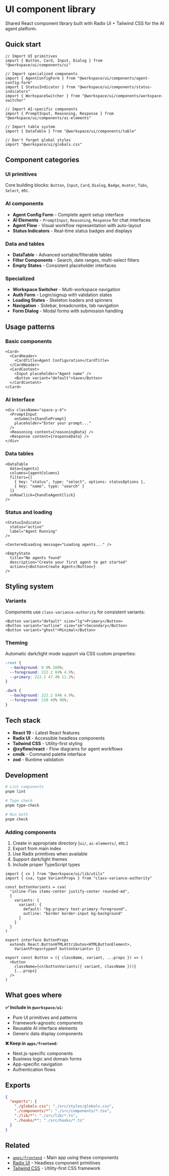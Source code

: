 # UI component library

Shared React component library built with Radix UI + Tailwind CSS for the AI agent platform.

## Quick start

```tsx
// Import UI primitives
import { Button, Card, Input, Dialog } from "@workspace/ui/components/ui"

// Import specialized components
import { AgentConfigForm } from "@workspace/ui/components/agent-config-form"
import { StatusIndicator } from "@workspace/ui/components/status-indicators"
import { WorkspaceSwitcher } from "@workspace/ui/components/workspace-switcher"

// Import AI-specific components
import { PromptInput, Reasoning, Response } from "@workspace/ui/components/ai-elements"

// Import table system
import { DataTable } from "@workspace/ui/components/table"

// Don't forget global styles
import "@workspace/ui/globals.css"
```

## Component categories

### UI primitives
Core building blocks: `Button`, `Input`, `Card`, `Dialog`, `Badge`, `Avatar`, `Tabs`, `Select`, etc.

### AI components
- **Agent Config Form** - Complete agent setup interface
- **AI Elements** - `PromptInput`, `Reasoning`, `Response` for chat interfaces
- **Agent Flow** - Visual workflow representation with auto-layout
- **Status Indicators** - Real-time status badges and displays

### Data and tables
- **DataTable** - Advanced sortable/filterable tables
- **Filter Components** - Search, date ranges, multi-select filters
- **Empty States** - Consistent placeholder interfaces

### Specialized
- **Workspace Switcher** - Multi-workspace navigation
- **Auth Form** - Login/signup with validation states
- **Loading States** - Skeleton loaders and spinners
- **Navigation** - Sidebar, breadcrumbs, tab navigation
- **Form Dialog** - Modal forms with submission handling

## Usage patterns

### Basic components
```tsx
<Card>
  <CardHeader>
    <CardTitle>Agent Configuration</CardTitle>
  </CardHeader>
  <CardContent>
    <Input placeholder="Agent name" />
    <Button variant="default">Save</Button>
  </CardContent>
</Card>
```

### AI Interface
```tsx
<div className="space-y-4">
  <PromptInput 
    onSubmit={handlePrompt}
    placeholder="Enter your prompt..."
  />
  <Reasoning content={reasoningData} />
  <Response content={responseData} />
</div>
```

### Data tables
```tsx
<DataTable
  data={agents}
  columns={agentColumns}
  filters={[
    { key: "status", type: "select", options: statusOptions },
    { key: "name", type: "search" }
  ]}
  onRowClick={handleAgentClick}
/>
```

### Status and loading
```tsx
<StatusIndicator 
  status="active" 
  label="Agent Running"
/>

<CenteredLoading message="Loading agents..." />

<EmptyState
  title="No agents found"
  description="Create your first agent to get started"
  action={<Button>Create Agent</Button>}
/>
```

## Styling system

### Variants
Components use `class-variance-authority` for consistent variants:

```tsx
<Button variant="default" size="lg">Primary</Button>
<Button variant="outline" size="sm">Secondary</Button>
<Button variant="ghost">Minimal</Button>
```

### Theming
Automatic dark/light mode support via CSS custom properties:

```css
:root {
  --background: 0 0% 100%;
  --foreground: 222.2 84% 4.9%;
  --primary: 222.2 47.4% 11.2%;
}

.dark {
  --background: 222.2 84% 4.9%;
  --foreground: 210 40% 98%;
}
```

## Tech stack

- **React 19** - Latest React features
- **Radix UI** - Accessible headless components
- **Tailwind CSS** - Utility-first styling
- **@xyflow/react** - Flow diagrams for agent workflows
- **cmdk** - Command palette interface
- **zod** - Runtime validation

## Development

```bash
# Lint components
pnpm lint

# Type check
pnpm type-check

# Run both
pnpm check
```

### Adding components

1. Create in appropriate directory (`ui/`, `ai-elements/`, etc.)
2. Export from main index
3. Use Radix primitives when available
4. Support dark/light themes
5. Include proper TypeScript types

```tsx
import { cn } from "@workspace/ui/lib/utils"
import { cva, type VariantProps } from "class-variance-authority"

const buttonVariants = cva(
  "inline-flex items-center justify-center rounded-md",
  {
    variants: {
      variant: {
        default: "bg-primary text-primary-foreground",
        outline: "border border-input bg-background"
      }
    }
  }
)

export interface ButtonProps 
  extends React.ButtonHTMLAttributes<HTMLButtonElement>,
    VariantProps<typeof buttonVariants> {}

export const Button = ({ className, variant, ...props }) => (
  <button 
    className={cn(buttonVariants({ variant, className }))}
    {...props} 
  />
)
```

## What goes where

**✅ Include in `@workspace/ui`:**
- Pure UI primitives and patterns
- Framework-agnostic components
- Reusable AI interface elements
- Generic data display components

**❌ Keep in `apps/frontend`:**
- Next.js-specific components
- Business logic and domain forms
- App-specific navigation
- Authentication flows

## Exports

```json
{
  "exports": {
    "./globals.css": "./src/styles/globals.css",
    "./components/*": "./src/components/*.tsx",
    "./lib/*": "./src/lib/*.ts",
    "./hooks/*": "./src/hooks/*.ts"
  }
}
```

## Related

- [`apps/frontend`](../../apps/frontend/) - Main app using these components
- [Radix UI](https://radix-ui.com) - Headless component primitives
- [Tailwind CSS](https://tailwindcss.com) - Utility-first CSS framework